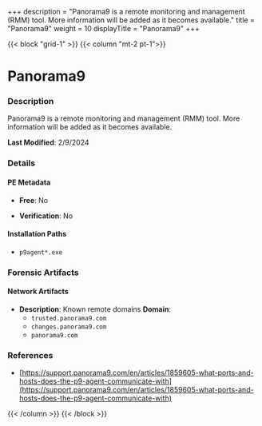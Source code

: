 +++
description = "Panorama9 is a remote monitoring and management (RMM) tool. More information will be added as it becomes available."
title = "Panorama9"
weight = 10
displayTitle = "Panorama9"
+++


{{< block "grid-1" >}}
{{< column "mt-2 pt-1">}}

# Panorama9


### Description

Panorama9 is a remote monitoring and management (RMM) tool. More information will be added as it becomes available.



**Last Modified**: 2/9/2024

### Details


#### PE Metadata


- **Free**: No

- **Verification**: No




#### Installation Paths
- `p9agent*.exe`

### Forensic Artifacts




#### Network Artifacts

- **Description**: Known remote domains
  **Domain**:
    - `trusted.panorama9.com`
    - `changes.panorama9.com`
    - `panorama9.com`





### References
- [https://support.panorama9.com/en/articles/1859605-what-ports-and-hosts-does-the-p9-agent-communicate-with](https://support.panorama9.com/en/articles/1859605-what-ports-and-hosts-does-the-p9-agent-communicate-with)



{{< /column >}}
{{< /block >}}
